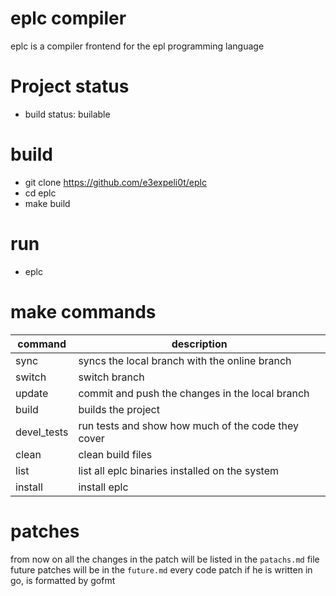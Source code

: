 # eplc compiler 
eplc is a compiler frontend for the epl programming language

# Project status
* build status: builable 

# build
* git clone https://github.com/e3expeli0t/eplc
* cd eplc
* make build

# run 
* eplc <filename>

# make commands
|command|description|
|--|--|
|sync|syncs the local branch with the online branch|
|switch|switch branch|
|update|commit and push the changes in the local branch|
|build|builds the project|
|devel_tests|run tests and show how much of the code they cover|
|clean|clean build files|
|list|list all eplc binaries installed on the system|
|install|install eplc|

# patches
from now on all the changes in the patch will be listed in the `patachs.md` file
future patches will be in the  `future.md`
every code patch if he is written in go, is formatted by gofmt 
